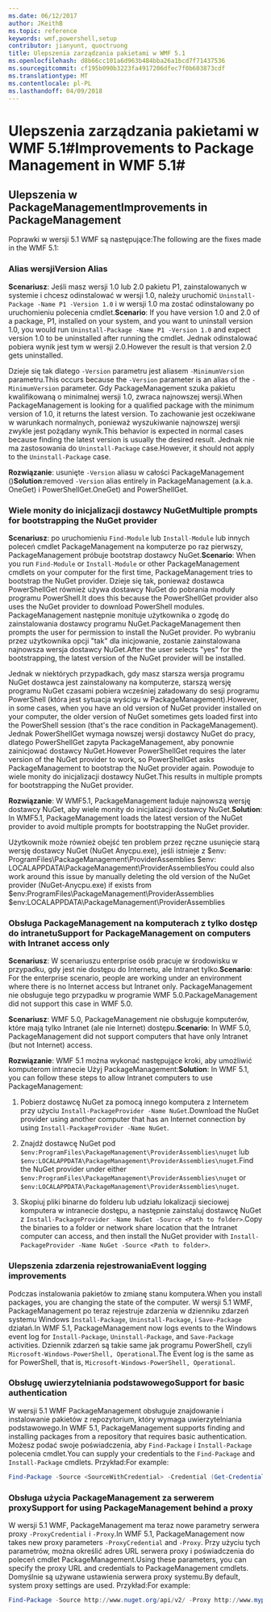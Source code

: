 ```yaml
---
ms.date: 06/12/2017
author: JKeithB
ms.topic: reference
keywords: wmf,powershell,setup
contributor: jianyunt, quoctruong
title: Ulepszenia zarządzania pakietami w WMF 5.1
ms.openlocfilehash: d8b66cc101a6d963b484bba26a1bcd7f71437536
ms.sourcegitcommit: cf195b090b3223fa4917206dfec7f0b603873cdf
ms.translationtype: MT
ms.contentlocale: pl-PL
ms.lasthandoff: 04/09/2018
---
```

# <a name="improvements-to-package-management-in-wmf-51"></a><span data-ttu-id="4cc0e-103">Ulepszenia zarządzania pakietami w WMF 5.1#</span><span class="sxs-lookup"><span data-stu-id="4cc0e-103">Improvements to Package Management in WMF 5.1#</span></span>

## <a name="improvements-in-packagemanagement"></a><span data-ttu-id="4cc0e-104">Ulepszenia w PackageManagement</span><span class="sxs-lookup"><span data-stu-id="4cc0e-104">Improvements in PackageManagement</span></span> ##
<span data-ttu-id="4cc0e-105">Poprawki w wersji 5.1 WMF są następujące:</span><span class="sxs-lookup"><span data-stu-id="4cc0e-105">The following are the fixes made in the WMF 5.1:</span></span>

### <a name="version-alias"></a><span data-ttu-id="4cc0e-106">Alias wersji</span><span class="sxs-lookup"><span data-stu-id="4cc0e-106">Version Alias</span></span>

<span data-ttu-id="4cc0e-107">**Scenariusz**: Jeśli masz wersji 1.0 lub 2.0 pakietu P1, zainstalowanych w systemie i chcesz odinstalować w wersji 1.0, należy uruchomić `Uninstall-Package -Name P1 -Version 1.0` i w wersji 1.0 ma zostać odinstalowany po uruchomieniu polecenia cmdlet.</span><span class="sxs-lookup"><span data-stu-id="4cc0e-107">**Scenario**: If you have version 1.0 and 2.0 of a package, P1, installed on your system, and you want to uninstall version 1.0, you would run `Uninstall-Package -Name P1 -Version 1.0` and expect version 1.0 to be uninstalled after running the cmdlet.</span></span> <span data-ttu-id="4cc0e-108">Jednak odinstalować pobiera wynik jest tym w wersji 2.0.</span><span class="sxs-lookup"><span data-stu-id="4cc0e-108">However the result is that version 2.0 gets uninstalled.</span></span>

<span data-ttu-id="4cc0e-109">Dzieje się tak dlatego `-Version` parametru jest aliasem `-MinimumVersion` parametru.</span><span class="sxs-lookup"><span data-stu-id="4cc0e-109">This occurs because the `-Version` parameter is an alias of the `-MinimumVersion` parameter.</span></span> <span data-ttu-id="4cc0e-110">Gdy PackageManagement szuka pakietu kwalifikowaną o minimalnej wersji 1.0, zwraca najnowszej wersji.</span><span class="sxs-lookup"><span data-stu-id="4cc0e-110">When PackageManagement is looking for a qualified package with the minimum version of 1.0, it returns the latest version.</span></span> <span data-ttu-id="4cc0e-111">To zachowanie jest oczekiwane w warunkach normalnych, ponieważ wyszukiwanie najnowszej wersji zwykle jest pożądany wynik.</span><span class="sxs-lookup"><span data-stu-id="4cc0e-111">This behavior is expected in normal cases because finding the latest version is usually the desired result.</span></span> <span data-ttu-id="4cc0e-112">Jednak nie ma zastosowania do `Uninstall-Package` case.</span><span class="sxs-lookup"><span data-stu-id="4cc0e-112">However, it should not apply to the `Uninstall-Package` case.</span></span>

<span data-ttu-id="4cc0e-113">**Rozwiązanie**: usunięte `-Version` aliasu w całości PackageManagement ()</span><span class="sxs-lookup"><span data-stu-id="4cc0e-113">**Solution**:removed `-Version` alias entirely in PackageManagement (a.k.a.</span></span> <span data-ttu-id="4cc0e-114">OneGet) i PowerShellGet.</span><span class="sxs-lookup"><span data-stu-id="4cc0e-114">OneGet) and PowerShellGet.</span></span>

### <a name="multiple-prompts-for-bootstrapping-the-nuget-provider"></a><span data-ttu-id="4cc0e-115">Wiele monity do inicjalizacji dostawcy NuGet</span><span class="sxs-lookup"><span data-stu-id="4cc0e-115">Multiple prompts for bootstrapping the NuGet provider</span></span>

<span data-ttu-id="4cc0e-116">**Scenariusz**: po uruchomieniu `Find-Module` lub `Install-Module` lub innych poleceń cmdlet PackageManagement na komputerze po raz pierwszy, PackageManagement próbuje bootstrap dostawcy NuGet.</span><span class="sxs-lookup"><span data-stu-id="4cc0e-116">**Scenario**: When you run `Find-Module` or `Install-Module` or other PackageManagement cmdlets on your computer for the first time, PackageManagement tries to bootstrap the NuGet provider.</span></span> <span data-ttu-id="4cc0e-117">Dzieje się tak, ponieważ dostawca PowerShellGet również używa dostawcy NuGet do pobrania moduły programu PowerShell.</span><span class="sxs-lookup"><span data-stu-id="4cc0e-117">It does this because the PowerShellGet provider also uses the NuGet provider to download PowerShell modules.</span></span> <span data-ttu-id="4cc0e-118">PackageManagement następnie monituje użytkownika o zgodę do zainstalowania dostawcy programu NuGet.</span><span class="sxs-lookup"><span data-stu-id="4cc0e-118">PackageManagement then prompts the user for permission to install the NuGet provider.</span></span> <span data-ttu-id="4cc0e-119">Po wybraniu przez użytkownika opcji "tak" dla inicjowanie, zostanie zainstalowana najnowsza wersja dostawcy NuGet.</span><span class="sxs-lookup"><span data-stu-id="4cc0e-119">After the user selects "yes" for the bootstrapping, the latest version of the NuGet provider will be installed.</span></span>

<span data-ttu-id="4cc0e-120">Jednak w niektórych przypadkach, gdy masz starsza wersja programu NuGet dostawca jest zainstalowany na komputerze, starszą wersję programu NuGet czasami pobiera wcześniej załadowany do sesji programu PowerShell (która jest sytuacja wyścigu w PackageManagement).</span><span class="sxs-lookup"><span data-stu-id="4cc0e-120">However, in some cases, when you have an old version of NuGet provider installed on your computer, the older version of NuGet sometimes gets loaded first into the PowerShell session (that's the race condition in PackageManagement).</span></span> <span data-ttu-id="4cc0e-121">Jednak PowerShellGet wymaga nowszej wersji dostawcy NuGet do pracy, dlatego PowerShellGet zapyta PackageManagement, aby ponownie zainicjować dostawcy NuGet.</span><span class="sxs-lookup"><span data-stu-id="4cc0e-121">However PowerShellGet requires the later version of the NuGet provider to work, so PowerShellGet asks PackageManagement to bootstrap the NuGet provider again.</span></span> <span data-ttu-id="4cc0e-122">Powoduje to wiele monity do inicjalizacji dostawcy NuGet.</span><span class="sxs-lookup"><span data-stu-id="4cc0e-122">This results in multiple prompts for bootstrapping the NuGet provider.</span></span>

<span data-ttu-id="4cc0e-123">**Rozwiązanie**: W WMF5.1, PackageManagement ładuje najnowszą wersję dostawcy NuGet, aby wiele monity do inicjalizacji dostawcy NuGet.</span><span class="sxs-lookup"><span data-stu-id="4cc0e-123">**Solution**: In WMF5.1, PackageManagement loads the latest version of the NuGet provider to avoid multiple prompts for bootstrapping the NuGet provider.</span></span>

<span data-ttu-id="4cc0e-124">Użytkownik może również obejść ten problem przez ręczne usunięcie starą wersję dostawcy NuGet (NuGet Anycpu.exe), jeśli istnieje z $env: ProgramFiles\PackageManagement\ProviderAssemblies $env: LOCALAPPDATA\PackageManagement\ProviderAssemblies</span><span class="sxs-lookup"><span data-stu-id="4cc0e-124">You could also work around this issue by manually deleting the old version of the NuGet provider (NuGet-Anycpu.exe) if exists from $env:ProgramFiles\PackageManagement\ProviderAssemblies $env:LOCALAPPDATA\PackageManagement\ProviderAssemblies</span></span>


### <a name="support-for-packagemanagement-on-computers-with-intranet-access-only"></a><span data-ttu-id="4cc0e-125">Obsługa PackageManagement na komputerach z tylko dostęp do intranetu</span><span class="sxs-lookup"><span data-stu-id="4cc0e-125">Support for PackageManagement on computers with Intranet access only</span></span>

<span data-ttu-id="4cc0e-126">**Scenariusz**: W scenariuszu enterprise osób pracuje w środowisku w przypadku, gdy jest nie dostępu do Internetu, ale Intranet tylko.</span><span class="sxs-lookup"><span data-stu-id="4cc0e-126">**Scenario**: For the enterprise scenario, people are working under an environment where there is no Internet access but Intranet only.</span></span> <span data-ttu-id="4cc0e-127">PackageManagement nie obsługuje tego przypadku w programie WMF 5.0.</span><span class="sxs-lookup"><span data-stu-id="4cc0e-127">PackageManagement did not support this case in WMF 5.0.</span></span>

<span data-ttu-id="4cc0e-128">**Scenariusz**: WMF 5.0, PackageManagement nie obsługuje komputerów, które mają tylko Intranet (ale nie Internet) dostępu.</span><span class="sxs-lookup"><span data-stu-id="4cc0e-128">**Scenario**: In WMF 5.0, PackageManagement did not support computers that have only Intranet (but not Internet) access.</span></span>

<span data-ttu-id="4cc0e-129">**Rozwiązanie**: WMF 5.1 można wykonać następujące kroki, aby umożliwić komputerom intranecie Użyj PackageManagement:</span><span class="sxs-lookup"><span data-stu-id="4cc0e-129">**Solution**: In WMF 5.1, you can follow these steps to allow Intranet computers to use PackageManagement:</span></span>

1. <span data-ttu-id="4cc0e-130">Pobierz dostawcę NuGet za pomocą innego komputera z Internetem przy użyciu `Install-PackageProvider -Name NuGet`.</span><span class="sxs-lookup"><span data-stu-id="4cc0e-130">Download the NuGet provider using another computer that has an Internet connection by using `Install-PackageProvider -Name NuGet`.</span></span>

2. <span data-ttu-id="4cc0e-131">Znajdź dostawcę NuGet pod `$env:ProgramFiles\PackageManagement\ProviderAssemblies\nuget` lub `$env:LOCALAPPDATA\PackageManagement\ProviderAssemblies\nuget`.</span><span class="sxs-lookup"><span data-stu-id="4cc0e-131">Find the NuGet provider under either `$env:ProgramFiles\PackageManagement\ProviderAssemblies\nuget`  or  `$env:LOCALAPPDATA\PackageManagement\ProviderAssemblies\nuget`.</span></span>

3. <span data-ttu-id="4cc0e-132">Skopiuj pliki binarne do folderu lub udziału lokalizacji sieciowej komputera w intranecie dostępu, a następnie zainstaluj dostawcę NuGet z `Install-PackageProvider -Name NuGet -Source <Path to folder>`.</span><span class="sxs-lookup"><span data-stu-id="4cc0e-132">Copy the binaries to a folder or network share location that the Intranet computer can access, and then install the NuGet provider with `Install-PackageProvider -Name NuGet -Source <Path to folder>`.</span></span>


### <a name="event-logging-improvements"></a><span data-ttu-id="4cc0e-133">Ulepszenia zdarzenia rejestrowania</span><span class="sxs-lookup"><span data-stu-id="4cc0e-133">Event logging improvements</span></span>

<span data-ttu-id="4cc0e-134">Podczas instalowania pakietów to zmianę stanu komputera.</span><span class="sxs-lookup"><span data-stu-id="4cc0e-134">When you install packages, you are changing the state of the computer.</span></span> <span data-ttu-id="4cc0e-135">W wersji 5.1 WMF, PackageManagement po teraz rejestruje zdarzenia w dzienniku zdarzeń systemu Windows `Install-Package`, `Uninstall-Package`, i `Save-Package` działań.</span><span class="sxs-lookup"><span data-stu-id="4cc0e-135">In WMF 5.1, PackageManagement now logs events to the Windows event log for `Install-Package`, `Uninstall-Package`, and `Save-Package` activities.</span></span> <span data-ttu-id="4cc0e-136">Dziennik zdarzeń są takie same jak programu PowerShell, czyli `Microsoft-Windows-PowerShell, Operational`.</span><span class="sxs-lookup"><span data-stu-id="4cc0e-136">The Event log  is the same as for PowerShell, that is, `Microsoft-Windows-PowerShell, Operational`.</span></span>

### <a name="support-for-basic-authentication"></a><span data-ttu-id="4cc0e-137">Obsługę uwierzytelniania podstawowego</span><span class="sxs-lookup"><span data-stu-id="4cc0e-137">Support for basic authentication</span></span>

<span data-ttu-id="4cc0e-138">W wersji 5.1 WMF PackageManagement obsługuje znajdowanie i instalowanie pakietów z repozytorium, który wymaga uwierzytelniania podstawowego.</span><span class="sxs-lookup"><span data-stu-id="4cc0e-138">In WMF 5.1, PackageManagement supports finding and installing packages from a repository that requires basic authentication.</span></span> <span data-ttu-id="4cc0e-139">Możesz podać swoje poświadczenia, aby `Find-Package` i `Install-Package` polecenia cmdlet.</span><span class="sxs-lookup"><span data-stu-id="4cc0e-139">You can supply your credentials to the `Find-Package` and `Install-Package` cmdlets.</span></span> <span data-ttu-id="4cc0e-140">Przykład:</span><span class="sxs-lookup"><span data-stu-id="4cc0e-140">For example:</span></span>

``` PowerShell
Find-Package -Source <SourceWithCredential> -Credential (Get-Credential)
```
### <a name="support-for-using-packagemanagement-behind-a-proxy"></a><span data-ttu-id="4cc0e-141">Obsługa użycia PackageManagement za serwerem proxy</span><span class="sxs-lookup"><span data-stu-id="4cc0e-141">Support for using PackageManagement behind a proxy</span></span>

<span data-ttu-id="4cc0e-142">W wersji 5.1 WMF, PackageManagement ma teraz nowe parametry serwera proxy `-ProxyCredential` i `-Proxy`.</span><span class="sxs-lookup"><span data-stu-id="4cc0e-142">In WMF 5.1, PackageManagement now takes new proxy parameters `-ProxyCredential` and `-Proxy`.</span></span> <span data-ttu-id="4cc0e-143">Przy użyciu tych parametrów, można określić adres URL serwera proxy i poświadczenia do poleceń cmdlet PackageManagement.</span><span class="sxs-lookup"><span data-stu-id="4cc0e-143">Using these parameters, you can specify the proxy URL and credentials to PackageManagement cmdlets.</span></span> <span data-ttu-id="4cc0e-144">Domyślnie są używane ustawienia serwera proxy systemu.</span><span class="sxs-lookup"><span data-stu-id="4cc0e-144">By default, system proxy settings are used.</span></span> <span data-ttu-id="4cc0e-145">Przykład:</span><span class="sxs-lookup"><span data-stu-id="4cc0e-145">For example:</span></span>

``` PowerShell
Find-Package -Source http://www.nuget.org/api/v2/ -Proxy http://www.myproxyserver.com -ProxyCredential (Get-Credential)
```